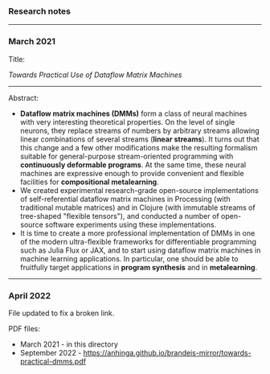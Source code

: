 ### Research notes

---

### March 2021

Title:

_Towards Practical Use of Dataflow Matrix Machines_

---

Abstract:
  * **Dataflow matrix machines (DMMs)** form a class of neural machines with very interesting theoretical properties. On the level of single neurons,  they replace streams of numbers by arbitrary streams allowing linear combinations of several streams (**linear streams**). It turns out that this change and a few other modifications make the resulting formalism suitable for general-purpose stream-oriented programming with **continuously deformable programs**. At the same time, these neural machines are expressive enough to provide convenient and flexible facilities for **compositional metalearning**.
  * We created experimental research-grade open-source implementations of self-referential dataflow matrix machines in Processing (with traditional mutable matrices) and in Clojure (with immutable streams of tree-shaped "flexible tensors"), and conducted a number of open-source software experiments using these implementations.
  * It is time to create a more professional implementation of DMMs in one of the modern ultra-flexible frameworks for differentiable programming such as Julia Flux or JAX, and to start using dataflow matrix machines in machine learning applications. In particular, one should be able to fruitfully target applications in **program synthesis** and in **metalearning**.

---

### April 2022

File updated to fix a broken link.

PDF files:
  * March 2021 - in this directory
  * September 2022 - https://anhinga.github.io/brandeis-mirror/towards-practical-dmms.pdf
